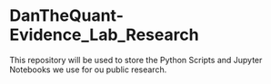 # DanTheQuant-Evidence_Lab_Research
This repository will be used to store the Python Scripts and Jupyter Notebooks we use for ou public research. 
